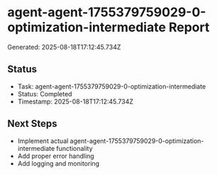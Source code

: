 # agent-agent-1755379759029-0-optimization-intermediate Report

Generated: 2025-08-18T17:12:45.734Z

## Status
- Task: agent-agent-1755379759029-0-optimization-intermediate
- Status: Completed
- Timestamp: 2025-08-18T17:12:45.734Z

## Next Steps
- Implement actual agent-agent-1755379759029-0-optimization-intermediate functionality
- Add proper error handling
- Add logging and monitoring
